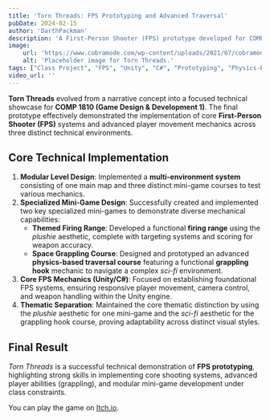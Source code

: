 ```yaml
---
title: 'Torn Threads: FPS Prototyping and Advanced Traversal'
pubDate: 2024-02-15
author: 'DarthPackman'
description: 'A First-Person Shooter (FPS) prototype developed for COMP 1810 that evolved into a technical showcase of core FPS mechanics, space traversal, and themed mini-games, drawing visual inspiration from Titanfall and Ender’s Game.'
image:
    url: 'https://www.cobramode.com/wp-content/uploads/2021/07/cobramode-logo-website-big-1024x550.png'
    alt: 'Placeholder image for Torn Threads.'
tags: ["Class Project", "FPS", "Unity", "C#", "Prototyping", "Physics-Based Traversal", "Mini-Game Design"]
video_url: ''
---
```


**Torn Threads** evolved from a narrative concept into a focused technical showcase for **COMP 1810 (Game Design & Development 1)**. The final prototype effectively demonstrated the implementation of core **First-Person Shooter (FPS)** systems and advanced player movement mechanics across three distinct technical environments.

## Core Technical Implementation

1.  **Modular Level Design**: Implemented a **multi-environment system** consisting of one main map and three distinct mini-game courses to test various mechanics.
2.  **Specialized Mini-Game Design**: Successfully created and implemented two key specialized mini-games to demonstrate diverse mechanical capabilities:
    * **Themed Firing Range**: Developed a functional **firing range** using the *plushie* aesthetic, complete with targeting systems and scoring for weapon accuracy.
    * **Space Grappling Course**: Designed and prototyped an advanced **physics-based traversal course** featuring a functional **grappling hook** mechanic to navigate a complex *sci-fi* environment.
3.  **Core FPS Mechanics (Unity/C#)**: Focused on establishing foundational FPS systems, ensuring responsive player movement, camera control, and weapon handling within the Unity engine.
4.  **Thematic Separation**: Maintained the core thematic distinction by using the *plushie* aesthetic for one mini-game and the *sci-fi* aesthetic for the grappling hook course, proving adaptability across distinct visual styles.

## Final Result

*Torn Threads* is a successful technical demonstration of **FPS prototyping**, highlighting strong skills in implementing core shooting systems, advanced player abilities (grappling), and modular mini-game development under class constraints.

You can play the game on [Itch.io](https://darthpackman.itch.io/torn-threads).
